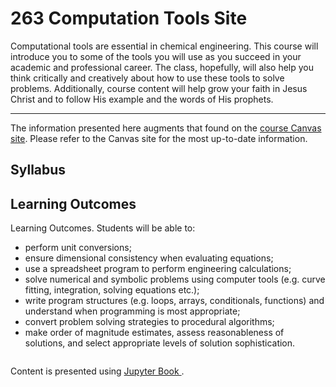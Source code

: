 # 263 Computation Tools Site

Computational tools are essential in chemical engineering.  This course will introduce you to some of the tools you will use as you succeed in your academic and professional career. The class, hopefully, will also help you think critically and creatively about how to use these tools to solve problems. Additionally, course content will help grow your faith in Jesus Christ and to follow His example and the words of His prophets.

---
The information presented here augments that found on the [course Canvas site](https://byui.instructure.com/courses/14908).  Please refer to the Canvas site for the most up-to-date information.

## Syllabus

## Learning Outcomes
Learning Outcomes. Students will be able to:
- perform unit conversions;
- ensure dimensional consistency when evaluating equations;
- use a spreadsheet program to perform engineering calculations;
- solve numerical and symbolic problems using computer tools (e.g. curve fitting, integration, solving equations etc.);
- write program structures (e.g. loops, arrays, conditionals, functions) and understand when programming is most appropriate;
- convert problem solving strategies to procedural algorithms;
- make order of magnitude estimates, assess reasonableness of solutions, and select appropriate levels of solution sophistication.

```{tableofcontents}
```
Content is presented using [Jupyter Book ](https://jupyterbook.org).
